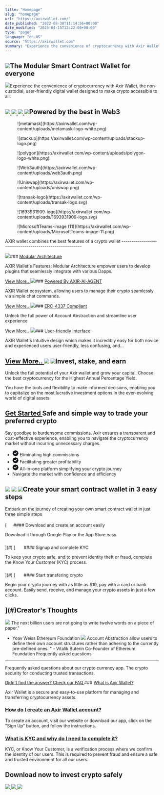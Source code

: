 ```yaml
---
title: "Homepage"
slug: "homepage"
url: "https://axirwallet.com/"
date_published: "2022-08-30T11:14:56+00:00"
date_modified: "2025-04-15T12:22:00+00:00"
type: "page"
language: "en-US"
source: "https://axirwallet.com"
summary: "Experience the convenience of cryptocurrency with Axir Wallet, the user-friendly digital wallet designed to make crypto accessible to all."
---
```


![](https://axirwallet.com/wp-content/uploads/shape1.png)The Modular Smart Contract Wallet for everyone
----------------------------------------------

 ![](https://axirwallet.com/wp-content/uploads/shape2.png)Experience the convenience of cryptocurrency with Axir Wallet, the non-custodial, user-friendly digital wallet designed to make crypto accessible to all.

 [ ![](https://axirwallet.com/wp-content/uploads/App-store.svg) ](https://apps.apple.com/app/axir-wallet/id6449461116) [ ![](https://axirwallet.com/wp-content/uploads/Playstore.svg) ](https://play.google.com/store/apps/details?id=com.axir.axrwallet) [ ![](https://axirwallet.com/wp-content/uploads/Telegram.svg) ](https://t.me/+nB4crgG21hc5Mzll) ![](https://axirwallet.com/wp-content/uploads/homeimg2-1024x1024.png)Powered by the best in Web3
---------------------------

 <figure>![metamask](https://axirwallet.com/wp-content/uploads/metamask-logo-white.png)</figure><figure>![stackup](https://axirwallet.com/wp-content/uploads/stackup-logo.png)</figure><figure>![polygon](https://axirwallet.com/wp-content/uploads/polygon-logo-white.png)</figure><figure>![Web3auth](https://axirwallet.com/wp-content/uploads/web3auth.png)</figure><figure>![Uniswap](https://axirwallet.com/wp-content/uploads/uniswap.png)</figure><figure>![transak-logo](https://axirwallet.com/wp-content/uploads/transak-logo.svg)</figure><figure>![1693931909-logo](https://axirwallet.com/wp-content/uploads/1693931909-logo.svg)</figure><figure>![MicrosoftTeams-image (11)](https://axirwallet.com/wp-content/uploads/MicrosoftTeams-image-11.png)</figure>AXIR wallet combines the best features of a crypto wallet
---------------------------------------------------------

 ![](https://axirwallet.com/wp-content/uploads/service-svg-01.svg)### [Modular Architecture](https://axirwallet.com/features/features-modular-architecture/)

 AXIR Wallet's Features: Modular Architecture empower users to develop plugins that seamlessly integrate with various Dapps.

 [ View More.. ](https://axirwallet.com/features/features-modular-architecture/) ![](https://axirwallet.com/wp-content/uploads/icon-12.svg)### [Powered By AXIR-AI-AGENT](https://axirwallet.com/features/powered-by-axir-ai-agent/)

 AXIR Wallet ecosystem, allowing users to manage their crypto seamlessly via simple chat commands.

 [ View More.. ](https://axirwallet.com/features/powered-by-axir-ai-agent/) ![](https://axirwallet.com/wp-content/uploads/icon-13.svg)### [ERC-4337 Compliant](https://axirwallet.com/features/axir-wallet-features-erc-4337-compliant/)

 Unlock the full power of Account Abstraction and streamline user experience

 [ View More.. ](https://axirwallet.com/features/axir-wallet-features-erc-4337-compliant/) ![](https://axirwallet.com/wp-content/uploads/icon.svg)### [User-friendly Interface](https://axirwallet.com/features/user-friendly-interface/)

 AXIR Wallet's Intuitive design which makes it incredibly easy for both novice and experienced users user-friendly, less confusing, and...

 [ View More.. ](https://axirwallet.com/features/user-friendly-interface/) ![](https://axirwallet.com/wp-content/uploads/shape2.png) ![](https://axirwallet.com/wp-content/uploads/invest_stake_earn.png)Invest, stake, and earn
-----------------------

Unlock the full potential of your Axir wallet and grow your capital. Choose the best cryptocurrency for the Highest Annual Percentage Yield.

You have the tools and flexibility to make informed decisions, enabling you to capitalize on the most lucrative investment options in the ever-evolving world of digital assets.

 [ Get Started ](https://axirwallet.com/get-started/)Safe and simple way to trade your preferred crypto
--------------------------------------------------

Say goodbye to burdensome commissions. Axir ensures a transparent and cost-effective experience, enabling you to navigate the cryptocurrency market without incurring unnecessary charges.

- <svg fill="none" height="20" viewbox="0 0 20 20" width="20" xmlns="http://www.w3.org/2000/svg"><path clip-rule="evenodd" d="M5.52081 2.14595C6.29249 2.08437 7.02508 1.78092 7.61428 1.2788C8.98925 0.107067 11.0115 0.107067 12.3865 1.2788C12.9757 1.78092 13.7083 2.08437 14.48 2.14595C16.2808 2.28965 17.7107 3.71963 17.8544 5.52042C17.916 6.2921 18.2195 7.02469 18.7216 7.61389C19.8933 8.98886 19.8933 11.0111 18.7216 12.3861C18.2195 12.9753 17.916 13.7079 17.8544 14.4796C17.7107 16.2804 16.2808 17.7104 14.48 17.8541C13.7083 17.9156 12.9757 18.2191 12.3865 18.7212C11.0115 19.8929 8.98925 19.8929 7.61428 18.7212C7.02508 18.2191 6.29249 17.9156 5.52081 17.8541C3.72002 17.7104 2.29004 16.2804 2.14634 14.4796C2.08476 13.7079 1.78131 12.9753 1.27919 12.3861C0.107456 11.0111 0.107456 8.98886 1.27919 7.61389C1.78131 7.02469 2.08476 6.2921 2.14634 5.52042C2.29004 3.71963 3.72002 2.28965 5.52081 2.14595ZM14.4489 8.44853C14.9175 7.9799 14.9175 7.2201 14.4489 6.75147C13.9803 6.28284 13.2205 6.28284 12.7519 6.75147L8.80039 10.7029L7.24892 9.15147C6.78029 8.68284 6.02049 8.68284 5.55186 9.15147C5.08323 9.6201 5.08323 10.3799 5.55186 10.8485L7.95186 13.2485C8.42049 13.7172 9.18029 13.7172 9.64892 13.2485L14.4489 8.44853Z" fill="#13111A" fill-rule="evenodd"></path></svg> Eliminating high commissions
- <svg fill="none" height="20" viewbox="0 0 20 20" width="20" xmlns="http://www.w3.org/2000/svg"><path clip-rule="evenodd" d="M5.52081 2.14595C6.29249 2.08437 7.02508 1.78092 7.61428 1.2788C8.98925 0.107067 11.0115 0.107067 12.3865 1.2788C12.9757 1.78092 13.7083 2.08437 14.48 2.14595C16.2808 2.28965 17.7107 3.71963 17.8544 5.52042C17.916 6.2921 18.2195 7.02469 18.7216 7.61389C19.8933 8.98886 19.8933 11.0111 18.7216 12.3861C18.2195 12.9753 17.916 13.7079 17.8544 14.4796C17.7107 16.2804 16.2808 17.7104 14.48 17.8541C13.7083 17.9156 12.9757 18.2191 12.3865 18.7212C11.0115 19.8929 8.98925 19.8929 7.61428 18.7212C7.02508 18.2191 6.29249 17.9156 5.52081 17.8541C3.72002 17.7104 2.29004 16.2804 2.14634 14.4796C2.08476 13.7079 1.78131 12.9753 1.27919 12.3861C0.107456 11.0111 0.107456 8.98886 1.27919 7.61389C1.78131 7.02469 2.08476 6.2921 2.14634 5.52042C2.29004 3.71963 3.72002 2.28965 5.52081 2.14595ZM14.4489 8.44853C14.9175 7.9799 14.9175 7.2201 14.4489 6.75147C13.9803 6.28284 13.2205 6.28284 12.7519 6.75147L8.80039 10.7029L7.24892 9.15147C6.78029 8.68284 6.02049 8.68284 5.55186 9.15147C5.08323 9.6201 5.08323 10.3799 5.55186 10.8485L7.95186 13.2485C8.42049 13.7172 9.18029 13.7172 9.64892 13.2485L14.4489 8.44853Z" fill="#13111A" fill-rule="evenodd"></path></svg> Facilitating greater profitability
- <svg fill="none" height="20" viewbox="0 0 20 20" width="20" xmlns="http://www.w3.org/2000/svg"><path clip-rule="evenodd" d="M5.52081 2.14595C6.29249 2.08437 7.02508 1.78092 7.61428 1.2788C8.98925 0.107067 11.0115 0.107067 12.3865 1.2788C12.9757 1.78092 13.7083 2.08437 14.48 2.14595C16.2808 2.28965 17.7107 3.71963 17.8544 5.52042C17.916 6.2921 18.2195 7.02469 18.7216 7.61389C19.8933 8.98886 19.8933 11.0111 18.7216 12.3861C18.2195 12.9753 17.916 13.7079 17.8544 14.4796C17.7107 16.2804 16.2808 17.7104 14.48 17.8541C13.7083 17.9156 12.9757 18.2191 12.3865 18.7212C11.0115 19.8929 8.98925 19.8929 7.61428 18.7212C7.02508 18.2191 6.29249 17.9156 5.52081 17.8541C3.72002 17.7104 2.29004 16.2804 2.14634 14.4796C2.08476 13.7079 1.78131 12.9753 1.27919 12.3861C0.107456 11.0111 0.107456 8.98886 1.27919 7.61389C1.78131 7.02469 2.08476 6.2921 2.14634 5.52042C2.29004 3.71963 3.72002 2.28965 5.52081 2.14595ZM14.4489 8.44853C14.9175 7.9799 14.9175 7.2201 14.4489 6.75147C13.9803 6.28284 13.2205 6.28284 12.7519 6.75147L8.80039 10.7029L7.24892 9.15147C6.78029 8.68284 6.02049 8.68284 5.55186 9.15147C5.08323 9.6201 5.08323 10.3799 5.55186 10.8485L7.95186 13.2485C8.42049 13.7172 9.18029 13.7172 9.64892 13.2485L14.4489 8.44853Z" fill="#13111A" fill-rule="evenodd"></path></svg> All-in-one platform simplifying your crypto journey
- Navigate the market with confidence and efficiency
 
 ![](https://axirwallet.com/wp-content/uploads/homepage3.png) ![](https://axirwallet.com/wp-content/uploads/shape2.png) ![](https://axirwallet.com/wp-content/uploads/homeimgs-609x1024.png)Create your smart contract wallet in 3 easy steps
-------------------------------------------------

Embark on the journey of creating your own smart contract wallet in just three simple steps

 [ <svg fill="none" height="19" viewbox="0 0 18 19" width="18" xmlns="http://www.w3.org/2000/svg"><path d="M1 13.0017L1 14.0017C1 15.6586 2.34315 17.0017 4 17.0017L14 17.0017C15.6569 17.0017 17 15.6586 17 14.0017L17 13.0017M13 9.00171L9 13.0017M9 13.0017L5 9.00171M9 13.0017L9 1.00171" stroke="white" stroke-linecap="round" stroke-linejoin="round" stroke-width="2"></path></svg>#### Download and create an account easily

Download it through Google Play or the App Store easy.

 ](#) [ <svg fill="none" height="25" viewbox="0 0 24 25" width="24" xmlns="http://www.w3.org/2000/svg"><path d="M13.8284 10.1733C12.2663 8.61118 9.73367 8.61118 8.17157 10.1733L4.17157 14.1733C2.60948 15.7354 2.60948 18.268 4.17157 19.8301C5.73367 21.3922 8.26633 21.3922 9.82843 19.8301L10.93 18.7286M10.1716 13.8301C11.7337 15.3922 14.2663 15.3922 15.8284 13.8301L19.8284 9.83014C21.3905 8.26804 21.3905 5.73538 19.8284 4.17328C18.2663 2.61118 15.7337 2.61118 14.1716 4.17328L13.072 5.27289" stroke="white" stroke-linecap="round" stroke-linejoin="round" stroke-width="2"></path></svg>#### Signup and complete KYC

To keep your crypto safe, and to prevent identity theft or fraud, complete the Know Your Customer (KYC) process.

 ](#) [ <svg fill="none" height="25" viewbox="0 0 24 25" width="24" xmlns="http://www.w3.org/2000/svg"><path d="M13 10.0017V3.00171L4 14.0017H11L11 21.0017L20 10.0017L13 10.0017Z" stroke="white" stroke-linecap="round" stroke-linejoin="round" stroke-width="2"></path></svg>#### Start transfering crypto

Begin your crypto journey with as little as $10, pay with a card or bank account. Easily send, receive, and manage your crypto assets in just a few clicks.

 ](#)Creator's Thoughts
------------------

 ![](https://axirwallet.com/wp-content/uploads/blockquote.png) The next billion users are not going to write twelve words on a piece of paper."   
  
  
  
 - Yoav Weiss Ethereum Foundation ![](https://axirwallet.com/wp-content/uploads/blockquote.png) Account Abstraction allow users to define their own account structures rather than adhering to the currently pre-defined ones. " - Vitalik Buterin Co-Founder of Ethereum Foundation Frequently asked questions 
---------------------------

Frequently asked questions about our crypto currency app. The crypto security for conducting trusted transactions.

 [ Didn't find the answer? Check our FAQ ](/faq)###  [ What is Axir Wallet? ](#) 

Axir Wallet is a secure and easy-to-use platform for managing and transferring cryptocurrency assets.

###  [ How do I create an Axir Wallet account? ](#) 

To create an account, visit our website or download our app, click on the "Sign Up" button, and follow the instructions.

###  [ What is KYC and why do I need to complete it? ](#) 

KYC, or Know Your Customer, is a verification process where we confirm the identity of our users. This is required to prevent fraud and ensure a safe and trusted environment for all our users.

Download now to invest crypto safely
------------------------------------

 [ ![](https://axirwallet.com/wp-content/uploads/App-store.svg) ](https://apps.apple.com/us/app/axir-wallet/id6449461116) [ ![](https://axirwallet.com/wp-content/uploads/Playstore.svg) ](https://play.google.com/store/apps/details?id=com.axir.axrwallet) [ ![](https://axirwallet.com/wp-content/uploads/Telegram.svg)](https://t.me/+nB4crgG21hc5Mzll)